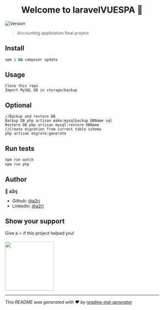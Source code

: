 <h1 align="center">Welcome to laravelVUESPA 👋</h1>
<p>
  <img alt="Version" src="https://img.shields.io/badge/version-2.0.0-blue.svg?cacheSeconds=2592000" />
</p>

> Accounting application final project

## Install

```sh
npm i && composer update
```

## Usage

```
Clone this repo
Import MySQL DB in storage/backup 
```
## Optional
```
//Backup and restore DB
Backup DB php artisan make:mysqlbackup DBName sql
Restore DB php artisan mysql:restore DBName
//Create migration from current table schema
php artisan migrate:generate
```

## Run tests

```sh
npm run watch
npm run php
```

## Author

👤 **a2rj**

* Github: [@a2rj](https://github.com/a2rj)
* LinkedIn: [@a2rj](https://linkedin.com/in/a2rj)

## Show your support

Give a ⭐️ if this project helped you!

<a href="https://www.patreon.com/a2rj">
  <img src="https://c5.patreon.com/external/logo/become_a_patron_button@2x.png" width="160">
</a>

***
_This README was generated with ❤️ by [readme-md-generator](https://github.com/kefranabg/readme-md-generator)_